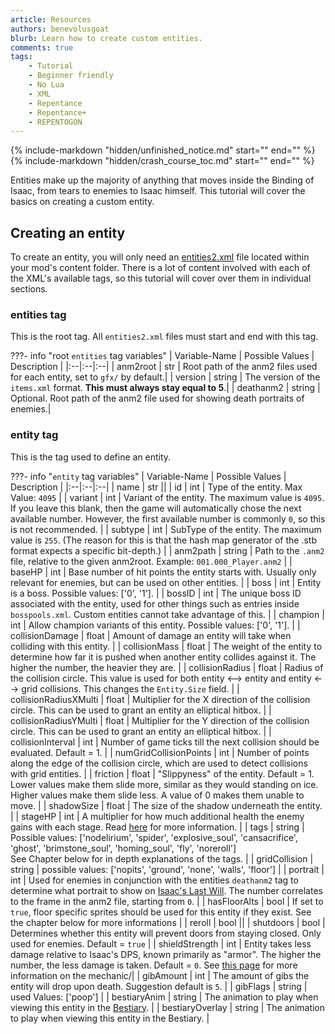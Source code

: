 ```yaml
---
article: Resources
authors: benevolusgoat
blurb: Learn how to create custom entities.
comments: true
tags:
    - Tutorial
    - Beginner friendly
    - No Lua
    - XML
    - Repentance
    - Repentance+
    - REPENTOGON
---
```


{% include-markdown "hidden/unfinished_notice.md" start="<!-- start -->" end="<!-- end -->" %}
{% include-markdown "hidden/crash_course_toc.md" start="<!-- start -->" end="<!-- end -->" %}

Entities make up the majority of anything that moves inside the Binding of Isaac, from tears to enemies to Isaac himself. This tutorial will cover the basics on creating a custom entity.

## Creating an entity
To create an entity, you will only need an [entities2.xml](https://wofsauge.github.io/IsaacDocs/rep/xml/entities2.html) file located within your mod's content folder. There is a lot of content involved with each of the XML's available tags, so this tutorial will cover over them in individual sections.

### entities tag
This is the root tag. All `entities2.xml` files must start and end with this tag.

???- info "root `entities` tag variables"
	| Variable-Name | Possible Values | Description |
	|:--|:--|:--|
	| anm2root | str | Root path of the anm2 files used for each entity, set to `gfx/` by default.|
	| version | string | The version of the `items.xml` format. **This must always stay equal to 5**.|
	| deathanm2 | string | Optional. Root path of the anm2 file used for showing death portraits of enemies.|

### entity tag
This is the tag used to define an entity.

???- info "`entity` tag variables"
	| Variable-Name | Possible Values | Description |
	|:--|:--|:--|
	| name | str ||
	| id | int | Type of the entity. Max Value: `4095` |
	| variant | int | Variant of the entity. The maximum value is `4095`. If you leave this blank, then the game will automatically chose the next available number. However, the first available number is commonly `0`, so this is not recommended. |
	| subtype | int | SubType of the entity. The maximum value is `255`. (The reason for this is that the hash map generator of the .stb format expects a specific bit-depth.) |
	| anm2path | string | Path to the `.anm2` file, relative to the given anm2root. Example: `001.000_Player.anm2` |
	| baseHP | int | Base number of hit points the entity starts with. Usually only relevant for enemies, but can be used on other entities. |
	| boss | int | Entity is a boss. Possible values: ['0', '1']. |
	| bossID | int | The unique boss ID associated with the entity, used for other things such as entries inside `bosspools.xml`. Custom entities cannot take advantage of this. |
	| champion | int | Allow champion variants of this entity. Possible values: ['0', '1']. |
	| collisionDamage | float | Amount of damage an entity will take when colliding with this entity. |
	| collisionMass | float | The weight of the entity to determine how far it is pushed when another entity collides against it. The higher the number, the heavier they are. |
	| collisionRadius | float | Radius of the collision circle. This value is used for both entity <--> entity and entity <--> grid collisions. This changes the `Entity.Size` field. |
	| collisionRadiusXMulti | float | Multiplier for the X direction of the collision circle. This can be used to grant an entity an elliptical hitbox. |
	| collisionRadiusYMulti | float | Multiplier for the Y direction of the collision circle. This can be used to grant an entity an elliptical hitbox. |
	| collisionInterval | int | Number of game ticks till the next collision should be evaluated. Default = 1. |
	| numGridCollisionPoints | int | Number of points along the edge of the collision circle, which are used to detect collisions with grid entities. |
	| friction | float | "Slippyness" of the entity. Default = 1. Lower values make them slide more, similar as they would standing on ice. Higher values make them slide less. A value of 0 makes them unable to move. |
	| shadowSize | float | The size of the shadow underneath the entity. |
	| stageHP | int | A multiplier for how much additional health the enemy gains with each stage. Read [here](https://bindingofisaacrebirth.wiki.gg/wiki/Stage_HP) for more information. |
	| tags | string | Possible values: ['nodelirium', 'spider', 'explosive_soul', 'cansacrifice', 'ghost', 'brimstone_soul', 'homing_soul', 'fly', 'noreroll']<br>See Chapter below for in depth explanations of the tags. |
	| gridCollision | string | possible values: ['nopits', 'ground', 'none', 'walls', 'floor'] |
	| portrait | int | Used for enemies in conjunction with the entities `deathanm2` tag to determine what portrait to show on [Isaac's Last Will](https://bindingofisaacrebirth.wiki.gg/wiki/Isaac%27s_Last_Will). The number correlates to the frame in the anm2 file, starting from `0`. |
	| hasFloorAlts | bool | If set to `true`, floor specific sprites should be used for this entity if they exist. See the chapter below for more informations |
	| reroll | bool ||
	| shutdoors | bool | Determines whether this entity will prevent doors from staying closed. Only used for enemies. Default = `true` |
	| shieldStrength | int | Entity takes less damage relative to Isaac's DPS, known primarily as "armor". The higher the number, the less damage is taken. Default = `0`. See [this page](https://bindingofisaacrebirth.wiki.gg/wiki/Damage_Scaling) for more information on the mechanic/|
	| gibAmount | int | The amount of gibs the entity will drop upon death. Suggestion default is `5`. |
	| gibFlags | string | used Values: ['poop'] |
	| bestiaryAnim | string | The animation to play when viewing this entity in the [Bestiary](https://bindingofisaacrebirth.wiki.gg/wiki/Bestiary_(Repentance)). |
	| bestiaryOverlay | string | The animation to play when viewing this entity in the Bestiary. |

```XML

```